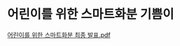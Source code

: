 # 어린이를 위한 스마트화분 기쁨이
[어린이를 위한 스마트화분 최종 발표.pdf](https://github.com/user-attachments/files/21427699/default.pdf)
